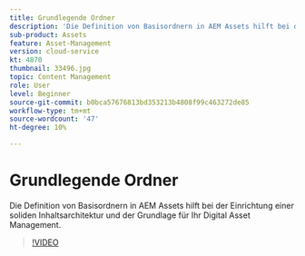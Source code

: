 ```yaml
---
title: Grundlegende Ordner
description: 'Die Definition von Basisordnern in AEM Assets hilft bei der Einrichtung einer soliden Inhaltsarchitektur und der Grundlage für Ihr Digital Asset Management. '
sub-product: Assets
feature: Asset-Management
version: cloud-service
kt: 4870
thumbnail: 33496.jpg
topic: Content Management
role: User
level: Beginner
source-git-commit: b0bca57676813bd353213b4808f99c463272de85
workflow-type: tm+mt
source-wordcount: '47'
ht-degree: 10%

---
```



# Grundlegende Ordner

Die Definition von Basisordnern in AEM Assets hilft bei der Einrichtung einer soliden Inhaltsarchitektur und der Grundlage für Ihr Digital Asset Management.

>[!VIDEO](https://video.tv.adobe.com/v/33496/?quality=12&learn=on&hidetitle=true)
